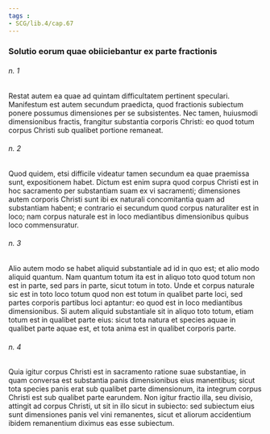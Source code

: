 ```yaml
---
tags : 
- SCG/lib.4/cap.67
---
```


### Solutio eorum quae obiiciebantur ex parte fractionis

###### n. 1
Restat autem ea quae ad quintam difficultatem pertinent speculari. Manifestum est autem secundum praedicta, quod fractionis subiectum ponere possumus dimensiones per se subsistentes. Nec tamen, huiusmodi dimensionibus fractis, frangitur substantia corporis Christi: eo quod totum corpus Christi sub qualibet portione remaneat.

###### n. 2
Quod quidem, etsi difficile videatur tamen secundum ea quae praemissa sunt, expositionem habet. Dictum est enim supra quod corpus Christi est in hoc sacramento per substantiam suam ex vi sacramenti; dimensiones autem corporis Christi sunt ibi ex naturali concomitantia quam ad substantiam habent; e contrario ei secundum quod corpus naturaliter est in loco; nam corpus naturale est in loco mediantibus dimensionibus quibus loco commensuratur.

###### n. 3
Alio autem modo se habet aliquid substantiale ad id in quo est; et alio modo aliquid quantum. Nam quantum totum ita est in aliquo toto quod totum non est in parte, sed pars in parte, sicut totum in toto. Unde et corpus naturale sic est in toto loco totum quod non est totum in qualibet parte loci, sed partes corporis partibus loci aptantur: eo quod est in loco mediantibus dimensionibus. Si autem aliquid substantiale sit in aliquo toto totum, etiam totum est in qualibet parte eius: sicut tota natura et species aquae in qualibet parte aquae est, et tota anima est in qualibet corporis parte.

###### n. 4
Quia igitur corpus Christi est in sacramento ratione suae substantiae, in quam conversa est substantia panis dimensionibus eius manentibus; sicut tota species panis erat sub qualibet parte dimensionum, ita integrum corpus Christi est sub qualibet parte earundem. Non igitur fractio illa, seu divisio, attingit ad corpus Christi, ut sit in illo sicut in subiecto: sed subiectum eius sunt dimensiones panis vel vini remanentes, sicut et aliorum accidentium ibidem remanentium diximus eas esse subiectum.

